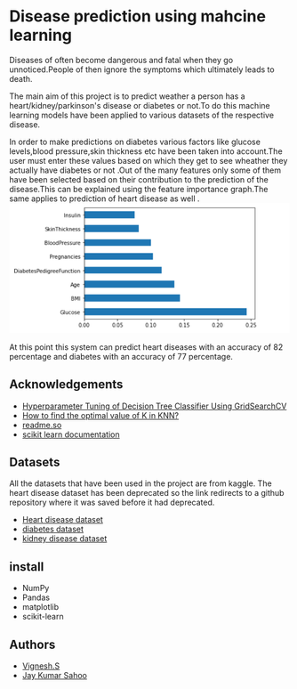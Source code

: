 
# Disease prediction using mahcine learning

Diseases of often become dangerous and fatal when they go unnoticed.People of then ignore the symptoms which ultimately leads to death.

The main aim of this project is to predict weather a person has a heart/kidney/parkinson's disease or diabetes or not.To do this machine learning models have been applied to various 
datasets of the respective disease.

In order to make predictions on diabetes various factors like glucose levels,blood pressure,skin thickness etc have been taken into account.The user must enter these values based on which they get to see wheather they actually have diabetes or not
.Out of the many features only some of them have been selected based on their contribution to the prediction of the disease.This can be explained using the feature importance graph.The same applies to prediction of heart disease as well
.
![](Screenshot%20(611).png)


At this point this system can predict heart diseases with an accuracy of 82 percentage and diabetes with an accuracy of 77 percentage.


## Acknowledgements

 - [Hyperparameter Tuning of Decision Tree Classifier Using GridSearchCV](https://ai.plainenglish.io/hyperparameter-tuning-of-decision-tree-classifier-using-gridsearchcv-2a6ebcaffeda)
 - [How to find the optimal value of K in KNN?](https://towardsdatascience.com/how-to-find-the-optimal-value-of-k-in-knn-35d936e554eb)
 - [readme.so](https://readme.so/editor)
 - [scikit learn documentation](https://scikit-learn.org/stable/)



## Datasets
All the datasets that have been used in the project are from kaggle.
The heart disease dataset has been deprecated so the link redirects to a github repository where it was saved before it had deprecated.
- [Heart disease dataset](https://github.com/krishnaik06/Predicting-Heart-Disease/blob/master/dataset.csv)
- [diabetes dataset](https://www.kaggle.com/mathchi/diabetes-data-set)
- [kidney disease dataset](https://www.kaggle.com/mahmoudlimam/chronic-kidney-disease-clustering-and-prediction/data)

  

## install
- NumPy
- Pandas
- matplotlib
- scikit-learn
## Authors

- [Vignesh.S](https://github.com/vign2020/)
- [Jay Kumar Sahoo](https://github.com/Jay8181)

